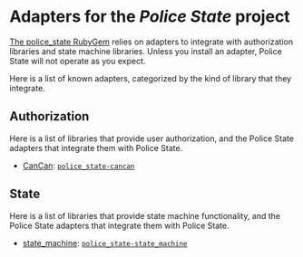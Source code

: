# Adapters for the _Police State_ project

[The police_state RubyGem](http://rubygems.org/gems/police_state "Police State at RubyGems.org")
relies on adapters to integrate with authorization libraries and state machine
libraries. Unless you install an adapter, Police State will not operate as you
expect.

Here is a list of known adapters, categorized by the kind of library that they
integrate.

## Authorization

Here is a list of libraries that provide user authorization, and the Police State
adapters that integrate them with Police State.

* <a name="cancan"></a>[CanCan](http://github.com/ryanb/cancan "CanCan on GitHub"): [`police_state-cancan`](http://rubygems.org/gems/police_state-cancan "CanCan adapter for Police State at RubyGems.org")

## State

Here is a list of libraries that provide state machine functionality, and the
Police State adapters that integrate them with Police State.

* <a name="state_machine"></a>[state_machine](http://github.com/pluginaweek/state_machine "state_machine on GitHub"): [`police_state-state_machine`](http://rubygems.org/gems/police_state-state_machine "state_machine adapter for Police State at RubyGems.org")
